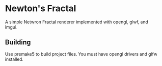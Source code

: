# Newton's Fractal

A simple Netwron Fractal renderer implemented with opengl, glwf, and imgui.

## Building
Use premake5 to build project files. You must have opengl drivers and glfw installed.
